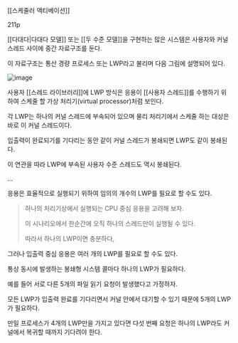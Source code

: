 [[스케줄러 액티베이션]]

211p

[[다대다|다대다 모델]] 또는 [[두 수준 모델]]을 구현하는 많은 시스템은 사용자와 커널 스레드 사이에 중간 자료구조를 둔다.

이 자료구조는 통산 경량 프로세스 또는 LWP라고 불리며 다음 그림에 설명되어 있다.

![image](https://user-images.githubusercontent.com/116250393/213779648-6cbfdc54-8486-4835-b4f9-fd776ac66f6f.png)

사용자 [[스레드 라이브러리]]에 LWP 방식은 응용이 [[사용자 스레드]]를 수행하기 위하여 스케줄 할 가상 처리기(virtual processor)처럼 보인다.

각 LWP는 하나의 커널 스레드에 부속되어 있으며 물리 처리기에서 스케줄 하는 대상은 바로 이 커널 스레드이다.

입출력이 완료되기를 기다리는 동안 같이 커널 스레드가 봉쇄되면 LWP도 같이 봉쇄된다.

이 연관을 따라 LWP에 부속된 사용자 수준 스레드도 역시 봉쇄된다.

...

응용은 효율적으로 실행되기 위하여 임의의 개수의 LWP를 필요로 할 수도 있다.

> 하나의 처리기상에서 실행되는 CPU 중심 응용을 고려해 보자.
>
> 이 시나리오에서 한순간에 오직 하나의 스레드만이 실행될 수 있다.
> 
> 따라서 하나의 LWP이면 충분하다,

그러나 입출력 중심 응용은 여러 개의 LWP를 필요로 할 수도 있다.

통상 동시에 발생하는 봉쇄형 시스템 콜마다 하나의 LWP가 필요하다.

예를 들어 서로 다른 5개의 파일 읽기 요청이 발생했다고 가정하자.

모든 LWP가 입출력 완료를 기다리면서 커널 안에서 대기할 수 있기 때문에 5개의 LWP가 필요하다.

만일 프로세스가 4개의 LWP만을 가지고 있다면 다섯 번째 요청은 하나의 LWP라도 커널에서 복귀할 때까지 기다려야 한다.